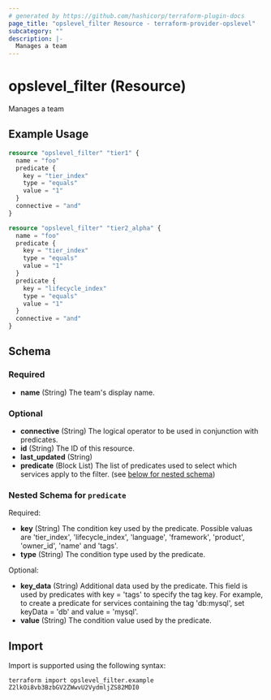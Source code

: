 ```yaml
---
# generated by https://github.com/hashicorp/terraform-plugin-docs
page_title: "opslevel_filter Resource - terraform-provider-opslevel"
subcategory: ""
description: |-
  Manages a team
---
```


# opslevel_filter (Resource)

Manages a team

## Example Usage

```terraform
resource "opslevel_filter" "tier1" {
  name = "foo"
  predicate {
    key = "tier_index"
    type = "equals"
    value = "1"
  }
  connective = "and"
}

resource "opslevel_filter" "tier2_alpha" {
  name = "foo"
  predicate {
    key = "tier_index"
    type = "equals"
    value = "1"
  }
  predicate {
    key = "lifecycle_index"
    type = "equals"
    value = "1"
  }
  connective = "and"
}
```

<!-- schema generated by tfplugindocs -->
## Schema

### Required

- **name** (String) The team's display name.

### Optional

- **connective** (String) The logical operator to be used in conjunction with predicates.
- **id** (String) The ID of this resource.
- **last_updated** (String)
- **predicate** (Block List) The list of predicates used to select which services apply to the filter. (see [below for nested schema](#nestedblock--predicate))

<a id="nestedblock--predicate"></a>
### Nested Schema for `predicate`

Required:

- **key** (String) The condition key used by the predicate. Possible valuas are 'tier_index', 'lifecycle_index', 'language', 'framework', 'product', 'owner_id', 'name' and 'tags'.
- **type** (String) The condition type used by the predicate.

Optional:

- **key_data** (String) Additional data used by the predicate. This field is used by predicates with key = 'tags' to specify the tag key. For example, to create a predicate for services containing the tag 'db:mysql', set keyData = 'db' and value = 'mysql'.
- **value** (String) The condition value used by the predicate.

## Import

Import is supported using the following syntax:

```shell
terraform import opslevel_filter.example Z2lkOi8vb3BzbGV2ZWwvU2VydmljZS82MDI0
```
